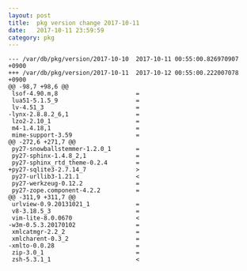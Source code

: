 ```yaml
---
layout: post
title:  pkg version change 2017-10-11
date:   2017-10-11 23:59:59
category: pkg
---
```


    --- /var/db/pkg/version/2017-10-10	2017-10-11 00:55:00.826970907 +0900
    +++ /var/db/pkg/version/2017-10-11	2017-10-12 00:55:00.222007078 +0900
    @@ -98,7 +98,6 @@
     lsof-4.90.m,8                      =
     lua51-5.1.5_9                      =
     lv-4.51_3                          =
    -lynx-2.8.8.2_6,1                   =
     lzo2-2.10_1                        =
     m4-1.4.18,1                        =
     mime-support-3.59                  =
    @@ -272,6 +271,7 @@
     py27-snowballstemmer-1.2.0_1       =
     py27-sphinx-1.4.8_2,1              =
     py27-sphinx_rtd_theme-0.2.4        =
    +py27-sqlite3-2.7.14_7              >
     py27-urllib3-1.21.1                <
     py27-werkzeug-0.12.2               =
     py27-zope.component-4.2.2          =
    @@ -311,9 +311,7 @@
     urlview-0.9.20131021_1             =
     v8-3.18.5_3                        =
     vim-lite-8.0.0670                  <
    -w3m-0.5.3.20170102                 =
     xmlcatmgr-2.2_2                    =
     xmlcharent-0.3_2                   =
    -xmlto-0.0.28                       =
     zip-3.0_1                          =
     zsh-5.3.1_1                        <
